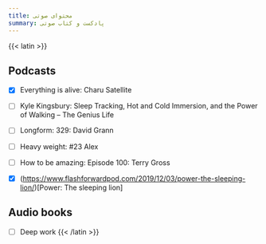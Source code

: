 ```yaml
---
title: محتوای صوتی
summary: پادکست و کتاب صوتی
---
```


{{< latin >}}
## Podcasts
- [x] Everything is alive: Charu Satellite
- [ ] Kyle Kingsbury: Sleep Tracking, Hot and Cold Immersion, and the Power of Walking – The Genius Life
- [ ] Longform: 329: David Grann
- [ ] Heavy weight: #23 Alex
- [ ] How to be amazing:  Episode 100: Terry Gross
- [x] (https://www.flashforwardpod.com/2019/12/03/power-the-sleeping-lion/)[Power: The sleeping lion]


## Audio books
- [ ] Deep work
{{< /latin >}}
